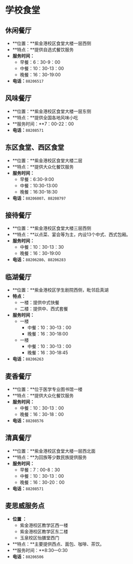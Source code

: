 # 学校食堂

## 休闲餐厅

* **位置：**紫金港校区食堂大楼一层西侧
* **特点：**提供自选式餐饮服务
* **服务时间：**
	* 早餐：6：30-9：00
	* 中餐：10：30-13：00
	* 晚餐：16：30-19:00
* **电话：**`88206517`

## 风味餐厅

* **位置：**紫金港校区食堂大楼一层东侧
* **特点：**提供全国各地风味小吃
* **服务时间：**7：00-22：00
* **电话：**`88208571`

## 东区食堂、西区食堂

* **位置：**紫金港校区食堂大楼二层
* **特点：**提供大众化餐饮服务
* **服务时间：**
	* 早餐：6:30-9:00
	* 中餐：10:30-13:00
	* 晚餐：16:30-18:30
* **电话：**`88206007`、`88208797`

## 接待餐厅

* **位置：**紫金港校区食堂大楼三层西侧
* **特点：**以点菜、宴会等为主，内设13个中式、西式包厢。
* **服务时间：**
	* 中餐：10：30-13：30
	* 晚餐：16：30-19:00
* **电话：**`88206280`、`88206283`

## 临湖餐厅

* **位置：**紫金港校区学生剧院西侧，毗邻启真湖
* **特点：**
	* 一楼：提供中式快餐
	* 二楼：提供中、西式套餐
* **服务时间：**
	* 一楼
		* 中餐：10：30-13：00
		* 晚餐：16：30-18:00
	* 一楼
		* 中餐：10：30-13：00
		* 晚餐：16：30-18:45
* **电话：**`88206263`

## 麦香餐厅

* **位置：**位于医学专业图书馆一楼
* **特点：**提供大众化餐饮服务
* **服务时间：**
	* 中餐：10：30-13：00
	* 晚餐：16：30-18：00
* **电话：**`88208576`

## 清真餐厅

* **位置：**紫金港校区食堂大楼一层西北面
* **特点：**为回族等少数民族提供服务
* **服务时间：**
	* 早餐：7：00-8：30
	* 中餐：10：30-13：00
	* 晚餐：16：30-20：00
* **电话：**`88208571`

## 麦思威服务点
* **位置 ：**
	* 紫金港校区教学区西一楼
 	* 紫金港校区教学区东二楼
 	* 玉泉校区怡膳堂西门
* **特点：**主要提供西点、面包、咖啡、茶饮。
* **服务时间：**8:30—0:30
* **电话：**`88206506`
